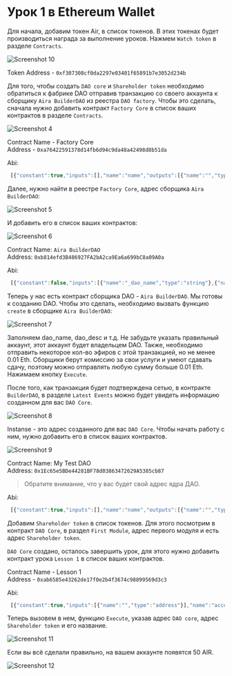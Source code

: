 # Урок 1 в Ethereum Wallet

Для начала, добавим токен Air, в список токенов. В этих токенах будет производиться награда за выполнение уроков. Нажмем `Watch token` в разделе `Contracts`.

![Screenshot 10](/img/Screenshot_10.png)

Token Address - `0xf307308cf0da2297e03401f65891b7e3052d234b`  

Для того, чтобы создать `DAO core` и `Shareholder token` необходимо обратиться к фабрике DAO отправив транзакцию со своего аккаунта к сборщику `Aira BuilderDAO` из реестра `DAO factory`. Чтобы это сделать, сначала нужно добавить контракт `Factory Core` в список ваших контрактов в разделе `Contracts`.

![Screenshot 4](/img/Screenshot_4.png)

Contract Name - Factory Core  
Address - `0xa76422591378d14fb6d94c9da48a42498d8b51da`

Abi:
```js
 [{"constant":true,"inputs":[],"name":"name","outputs":[{"name":"","type":"string"}],"type":"function"},{"constant":true,"inputs":[{"name":"_name","type":"string"}],"name":"getModule","outputs":[{"name":"","type":"address"}],"type":"function"},{"constant":true,"inputs":[{"name":"_module","type":"address"}],"name":"getModuleName","outputs":[{"name":"","type":"string"}],"type":"function"},{"constant":false,"inputs":[],"name":"kill","outputs":[],"type":"function"},{"constant":true,"inputs":[{"name":"","type":"address"}],"name":"interfaceOf","outputs":[{"name":"","type":"string"}],"type":"function"},{"constant":true,"inputs":[],"name":"founder","outputs":[{"name":"","type":"address"}],"type":"function"},{"constant":false,"inputs":[{"name":"_name","type":"string"}],"name":"removeModule","outputs":[],"type":"function"},{"constant":false,"inputs":[{"name":"_owner","type":"address"}],"name":"delegate","outputs":[],"type":"function"},{"constant":true,"inputs":[{"name":"_module","type":"address"}],"name":"contains","outputs":[{"name":"","type":"bool"}],"type":"function"},{"constant":true,"inputs":[],"name":"firstModule","outputs":[{"name":"","type":"address"}],"type":"function"},{"constant":true,"inputs":[],"name":"description","outputs":[{"name":"","type":"string"}],"type":"function"},{"constant":true,"inputs":[{"name":"_name","type":"string"}],"name":"isConstant","outputs":[{"name":"","type":"bool"}],"type":"function"},{"constant":true,"inputs":[],"name":"owner","outputs":[{"name":"","type":"address"}],"type":"function"},{"constant":false,"inputs":[{"name":"_name","type":"string"},{"name":"_module","type":"address"},{"name":"_interface","type":"string"},{"name":"_constant","type":"bool"}],"name":"setModule","outputs":[],"type":"function"},{"constant":true,"inputs":[{"name":"_current","type":"address"}],"name":"nextModule","outputs":[{"name":"","type":"address"}],"type":"function"},{"inputs":[{"name":"_name","type":"string"},{"name":"_description","type":"string"}],"type":"constructor"}]  
```

Далее, нужно найти в реестре `Factory Core`, адрес сборщика `Aira BuilderDAO`:

![Screenshot 5](/img/Screenshot_5.png)

И добавить его в список ваших контрактов:

![Screenshot 6](/img/Screenshot_6.png)

Contract Name: `Aira BuilderDAO`  
Address: `0xb814efd3B486927FA2bA2ca9Ea6a699bC8a09A0a`  

Abi:
```js
 [{"constant":false,"inputs":[{"name":"_dao_name","type":"string"},{"name":"_dao_description","type":"string"},{"name":"_shares_name","type":"string"},{"name":"_shares_symbol","type":"string"},{"name":"_shares_count","type":"uint256"}],"name":"create","outputs":[],"type":"function"},{"constant":false,"inputs":[{"name":"_buildingCost","type":"uint256"}],"name":"setCost","outputs":[],"type":"function"},{"constant":false,"inputs":[{"name":"_owner","type":"address"}],"name":"delegate","outputs":[],"type":"function"},{"constant":false,"inputs":[{"name":"_proposal","type":"address"}],"name":"setProposal","outputs":[],"type":"function"},{"constant":true,"inputs":[],"name":"owner","outputs":[{"name":"","type":"address"}],"type":"function"},{"constant":false,"inputs":[{"name":"_cashflow","type":"address"}],"name":"setCashflow","outputs":[],"type":"function"},{"constant":true,"inputs":[],"name":"buildingCost","outputs":[{"name":"","type":"uint256"}],"type":"function"},{"constant":true,"inputs":[],"name":"getLastContract","outputs":[{"name":"","type":"address"}],"type":"function"},{"constant":true,"inputs":[{"name":"","type":"address"},{"name":"","type":"uint256"}],"name":"getContractsOf","outputs":[{"name":"","type":"address"}],"type":"function"},{"inputs":[{"name":"_price","type":"uint256"},{"name":"_cashflow","type":"address"},{"name":"_proposal","type":"address"}],"type":"constructor"},{"anonymous":false,"inputs":[{"indexed":true,"name":"sender","type":"address"},{"indexed":true,"name":"instance","type":"address"}],"name":"Builded","type":"event"}]
 ```

Теперь у нас есть контракт сборщика DAO - `Aira BuilderDAO`. Мы готовы к созданию DAO. Чтобы это сделать, необходимо вызвать функцию `create` в сборщике `Aira BuilderDAO`:

![Screenshot 7](/img/Screenshot_7.png)

Заполняем dao_name, dao_desc и т.д. Не забудьте указать правильный аккаунт, этот аккаунт будет владельцем DAO. Также, необходимо отправить некоторое кол-во эфиров с этой транзакцией, но не менее 0.01 Eth. Сборщики берут комиссию за свои услуги и умеют сдавать сдачу, поэтому можно отправлять любую сумму больше 0.01 Eth. Нажимаем кнопку `Execute`.

После того, как транзакция будет подтверждена сетью, в контракте `BuilderDAO`, в разделе `Latest Events` можно будет увидеть информацию созданном для вас `DAO Core`.

![Screenshot 8](/img/Screenshot_8.png)

Instanse - это адрес созданного для вас `DAO Core`. Чтобы начать работу с ним, нужно добавить его в список ваших контрактов.

![Screenshot 9](/img/Screenshot_9.png)

Contract Name: My Test DAO  
Address: `0x1Ec65e5BDe44281BF78d03863472629A5385cb87`
> Обратите внимание, что у вас будет свой адрес ядра ДАО.

Abi:
```js
 [{"constant":true,"inputs":[],"name":"name","outputs":[{"name":"","type":"string"}],"type":"function"},{"constant":true,"inputs":[{"name":"_name","type":"string"}],"name":"getModule","outputs":[{"name":"","type":"address"}],"type":"function"},{"constant":true,"inputs":[{"name":"_module","type":"address"}],"name":"getModuleName","outputs":[{"name":"","type":"string"}],"type":"function"},{"constant":false,"inputs":[],"name":"kill","outputs":[],"type":"function"},{"constant":true,"inputs":[{"name":"","type":"address"}],"name":"interfaceOf","outputs":[{"name":"","type":"string"}],"type":"function"},{"constant":true,"inputs":[],"name":"founder","outputs":[{"name":"","type":"address"}],"type":"function"},{"constant":false,"inputs":[{"name":"_name","type":"string"}],"name":"removeModule","outputs":[],"type":"function"},{"constant":false,"inputs":[{"name":"_owner","type":"address"}],"name":"delegate","outputs":[],"type":"function"},{"constant":true,"inputs":[{"name":"_module","type":"address"}],"name":"contains","outputs":[{"name":"","type":"bool"}],"type":"function"},{"constant":true,"inputs":[],"name":"firstModule","outputs":[{"name":"","type":"address"}],"type":"function"},{"constant":true,"inputs":[],"name":"description","outputs":[{"name":"","type":"string"}],"type":"function"},{"constant":true,"inputs":[{"name":"_name","type":"string"}],"name":"isConstant","outputs":[{"name":"","type":"bool"}],"type":"function"},{"constant":true,"inputs":[],"name":"owner","outputs":[{"name":"","type":"address"}],"type":"function"},{"constant":false,"inputs":[{"name":"_name","type":"string"},{"name":"_module","type":"address"},{"name":"_interface","type":"string"},{"name":"_constant","type":"bool"}],"name":"setModule","outputs":[],"type":"function"},{"constant":true,"inputs":[{"name":"_current","type":"address"}],"name":"nextModule","outputs":[{"name":"","type":"address"}],"type":"function"},{"inputs":[{"name":"_name","type":"string"},{"name":"_description","type":"string"}],"type":"constructor"}]
```

Добавим `Shareholder token` в список токенов. Для этого посмотрим в контракт `DAO Core`, в раздел `First Module`, адрес первого модуля и есть адрес `Shareholder token`.

`DAO Core` создано, осталось завершить урок, для этого нужно добавить контракт урока `Lesson 1` в список ваших контрактов.

Contract Name - Lesson 1  
Address - `0xab6585e43262de17f0e2b4f3674c98899569d3c3`

Abi:
```js
 [{"constant":true,"inputs":[{"name":"","type":"address"}],"name":"accountOf","outputs":[{"name":"","type":"bool"}],"type":"function"},{"constant":false,"inputs":[{"name":"_dao","type":"address"},{"name":"_shares","type":"address"},{"name":"_shares_name","type":"string"}],"name":"execute","outputs":[],"type":"function"},{"constant":true,"inputs":[],"name":"emissionRegulator","outputs":[{"name":"","type":"address"}],"type":"function"},{"inputs":[{"name":"_emissionRegulator","type":"address"}],"type":"constructor"}]
 ```

Теперь вызовем в нем, функцию `Execute`, указав адрес `DAO core`, адрес `Shareholder token` и его название.

![Screenshot 11](/img/Screenshot_11.png)

Если вы всё сделали правильно, на вашем аккаунте появятся 50 AIR.

![Screenshot 12](/img/Screenshot_12.png)
